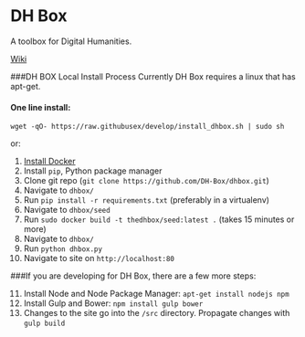 DH Box
=====

A toolbox for Digital Humanities.

[Wiki](https://github.com/DH-Box/dhbox/wiki)


###DH BOX Local Install Process
Currently DH Box requires a linux that has apt-get.
#### One line install:
```
wget -qO- https://raw.githubusex/develop/install_dhbox.sh | sudo sh
```

or:

1. [Install Docker](https://www.docker.com/)
2. Install `pip`, Python package manager
3. Clone git repo (`git clone https://github.com/DH-Box/dhbox.git`)
4. Navigate to `dhbox/` 
5. Run `pip install -r requirements.txt` (preferably in a virtualenv)
6. Navigate to `dhbox/seed` 
7. Run `sudo docker build -t thedhbox/seed:latest .` (takes 15 minutes or more)
8. Navigate to `dhbox/`
9. Run `python dhbox.py`
10. Navigate to site on `http://localhost:80`

###If you are developing for DH Box, there are a few more steps:

11. Install Node and Node Package Manager: `apt-get install nodejs npm`
12. Install Gulp and Bower: `npm install gulp bower`
13. Changes to the site go into the `/src` directory. Propagate changes with `gulp build`
